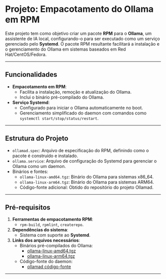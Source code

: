 
# Projeto: Empacotamento do Ollama em RPM

Este projeto tem como objetivo criar um pacote **RPM** para o **Ollama**, um assistente de IA local, configurando-o para ser executado como um serviço gerenciado pelo **Systemd**. O pacote RPM resultante facilitará a instalação e o gerenciamento do Ollama em sistemas baseados em Red Hat/CentOS/Fedora.

---

## Funcionalidades

- **Empacotamento em RPM**:
  - Facilita a instalação, remoção e atualização do Ollama.
  - Inclui o binário pré-compilado do Ollama.
- **Serviço Systemd**:
  - Configurado para iniciar o Ollama automaticamente no boot.
  - Gerenciamento simplificado do daemon com comandos como `systemctl start/stop/status/restart`.

---

## Estrutura do Projeto

- `ollamad.spec`: Arquivo de especificação do RPM, definindo como o pacote é construído e instalado.
- `ollama.service`: Arquivo de configuração do Systemd para gerenciar o Ollama como um daemon.
- Binários e fontes:
  - `ollama-linux-amd64.tgz`: Binário do Ollama para sistemas x86_64.
  - `ollama-linux-arm64.tgz`: Binário do Ollama para sistemas ARM64.
  - Código-fonte adicional: Obtido do repositório do projeto Ollamad.

---

## Pré-requisitos

1. **Ferramentas de empacotamento RPM**:
   - `rpm-build`, `rpmlint`, `createrepo`.
2. **Dependências do sistema**:
   - Sistema com suporte ao **Systemd**.
3. **Links dos arquivos necessários**:
   - Binários pré-compilados do Ollama:
     - [ollama-linux-amd64.tgz](https://github.com/ollama/ollama/releases/download/v0.4.5/ollama-linux-amd64.tgz)
     - [ollama-linux-arm64.tgz](https://github.com/ollama/ollama/releases/download/v0.4.5/ollama-linux-arm64.tgz)
   - Código-fonte do daemon:
     - [ollamad código-fonte](https://github.com/mwprado/ollamad/archive/refs/heads/main.zip)

---
